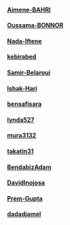 #### [Aimene-BAHRI](https://github.com/Aimene-BAHRI)
#### [Oussama-BONNOR](https://github.com/oussamabonnor1) 
#### [Nada-Iftene](https://github.com/Nada-Iftene) 
#### [kebirabed](https://github.com/kebirabed)
#### [Samir-Belaroui](https://github.com/Samir-Belaroui)
#### [Ishak-Hari](https://github.com/ishakhari)
#### [bensafisara](https://github.com/bensafisara)
#### [lynda527](https://github.com/lynda527)
#### [mura3132](https://github.com/mura3132)
#### [takatin31](https://github.com/takatin31)
#### [BendabizAdam](https://github.com/BendabizAdam)
#### [DavidInojosa](https://github.com/DavidInojosa)
#### [Prem-Gupta](https://github.com/premgwl)
#### [dadadjamel](https://github.com/dadadjamel)
